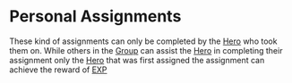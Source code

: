 # Personal Assignments

These kind of assignments can only be completed by the [Hero](Definitions/Hero) who took them on. While others in the [Group](Definitions/Group) can assist the [Hero](Definitions/Hero) in completing their assignment only the [Hero](Definitions/Hero) that was first assigned the assignment can achieve the reward of [EXP](Definitions/Experience)

